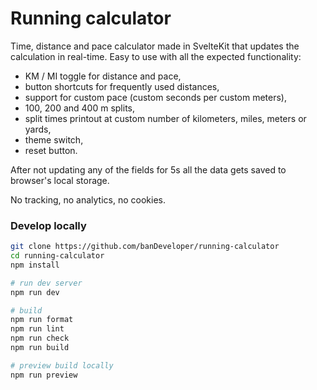 # Running calculator

Time, distance and pace calculator made in SvelteKit that updates the calculation in real-time. Easy to use with all the expected functionality:

- KM / MI toggle for distance and pace,
- button shortcuts for frequently used distances,
- support for custom pace (custom seconds per custom meters),
- 100, 200 and 400 m splits,
- split times printout at custom number of kilometers, miles, meters or yards,
- theme switch,
- reset button.

After not updating any of the fields for 5s all the data gets saved to browser's local storage.

No tracking, no analytics, no cookies.

### Develop locally

```bash
git clone https://github.com/banDeveloper/running-calculator
cd running-calculator
npm install

# run dev server
npm run dev

# build
npm run format
npm run lint
npm run check
npm run build

# preview build locally
npm run preview
```
